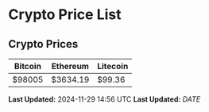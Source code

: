# Crypto Price List

## Crypto Prices
| Bitcoin | Ethereum | Litecoin |
| ------- | -------- | -------- |
| $98005 | $3634.19 | $99.36 |
**Last Updated:** 2024-11-29 14:56 UTC
**Last Updated:** $DATE$
